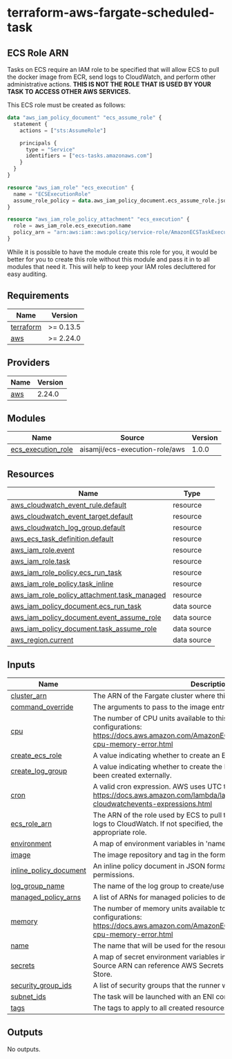 # terraform-aws-fargate-scheduled-task

## ECS Role ARN

Tasks on ECS require an IAM role to be specified that will allow ECS to pull the docker image from ECR, send logs to CloudWatch, and perform other administrative actions. **THIS IS NOT THE ROLE THAT IS USED BY YOUR TASK TO ACCESS OTHER AWS SERVICES.**

This ECS role must be created as follows:

```terraform
data "aws_iam_policy_document" "ecs_assume_role" {
  statement {
    actions = ["sts:AssumeRole"]

    principals {
      type = "Service"
      identifiers = ["ecs-tasks.amazonaws.com"]
    }
  }
}

resource "aws_iam_role" "ecs_execution" {
  name = "ECSExecutionRole"
  assume_role_policy = data.aws_iam_policy_document.ecs_assume_role.json
}

resource "aws_iam_role_policy_attachment" "ecs_execution" {
  role = aws_iam_role.ecs_execution.name
  policy_arn = "arn:aws:iam::aws:policy/service-role/AmazonECSTaskExecutionRolePolicy"
}
```

While it is possible to have the module create this role for you, it would be better for you to create this role without this module and pass it in to all modules that need it. This will help to keep your IAM roles decluttered for easy auditing.

<!-- BEGINNING OF PRE-COMMIT-TERRAFORM DOCS HOOK -->
## Requirements

| Name | Version |
|------|---------|
| <a name="requirement_terraform"></a> [terraform](#requirement\_terraform) | >= 0.13.5 |
| <a name="requirement_aws"></a> [aws](#requirement\_aws) | >= 2.24.0 |

## Providers

| Name | Version |
|------|---------|
| <a name="provider_aws"></a> [aws](#provider\_aws) | 2.24.0 |

## Modules

| Name | Source | Version |
|------|--------|---------|
| <a name="module_ecs_execution_role"></a> [ecs\_execution\_role](#module\_ecs\_execution\_role) | aisamji/ecs-execution-role/aws | 1.0.0 |

## Resources

| Name | Type |
|------|------|
| [aws_cloudwatch_event_rule.default](https://registry.terraform.io/providers/hashicorp/aws/latest/docs/resources/cloudwatch_event_rule) | resource |
| [aws_cloudwatch_event_target.default](https://registry.terraform.io/providers/hashicorp/aws/latest/docs/resources/cloudwatch_event_target) | resource |
| [aws_cloudwatch_log_group.default](https://registry.terraform.io/providers/hashicorp/aws/latest/docs/resources/cloudwatch_log_group) | resource |
| [aws_ecs_task_definition.default](https://registry.terraform.io/providers/hashicorp/aws/latest/docs/resources/ecs_task_definition) | resource |
| [aws_iam_role.event](https://registry.terraform.io/providers/hashicorp/aws/latest/docs/resources/iam_role) | resource |
| [aws_iam_role.task](https://registry.terraform.io/providers/hashicorp/aws/latest/docs/resources/iam_role) | resource |
| [aws_iam_role_policy.ecs_run_task](https://registry.terraform.io/providers/hashicorp/aws/latest/docs/resources/iam_role_policy) | resource |
| [aws_iam_role_policy.task_inline](https://registry.terraform.io/providers/hashicorp/aws/latest/docs/resources/iam_role_policy) | resource |
| [aws_iam_role_policy_attachment.task_managed](https://registry.terraform.io/providers/hashicorp/aws/latest/docs/resources/iam_role_policy_attachment) | resource |
| [aws_iam_policy_document.ecs_run_task](https://registry.terraform.io/providers/hashicorp/aws/latest/docs/data-sources/iam_policy_document) | data source |
| [aws_iam_policy_document.event_assume_role](https://registry.terraform.io/providers/hashicorp/aws/latest/docs/data-sources/iam_policy_document) | data source |
| [aws_iam_policy_document.task_assume_role](https://registry.terraform.io/providers/hashicorp/aws/latest/docs/data-sources/iam_policy_document) | data source |
| [aws_region.current](https://registry.terraform.io/providers/hashicorp/aws/latest/docs/data-sources/region) | data source |

## Inputs

| Name | Description | Type | Default | Required |
|------|-------------|------|---------|:--------:|
| <a name="input_cluster_arn"></a> [cluster\_arn](#input\_cluster\_arn) | The ARN of the Fargate cluster where this task should be run. | `string` | n/a | yes |
| <a name="input_command_override"></a> [command\_override](#input\_command\_override) | The arguments to pass to the image entrypoint instead of the defaults. | `string` | `""` | no |
| <a name="input_cpu"></a> [cpu](#input\_cpu) | The number of CPU units available to this task. See the list of valid configurations: https://docs.aws.amazon.com/AmazonECS/latest/developerguide/task-cpu-memory-error.html | `number` | `256` | no |
| <a name="input_create_ecs_role"></a> [create\_ecs\_role](#input\_create\_ecs\_role) | A value indicating whether to create an ECS execution role by default. | `bool` | `false` | no |
| <a name="input_create_log_group"></a> [create\_log\_group](#input\_create\_log\_group) | A value indicating whether to create the log group or assume that it has been created externally. | `bool` | `true` | no |
| <a name="input_cron"></a> [cron](#input\_cron) | A valid cron expression. AWS uses UTC time for cron expressions. https://docs.aws.amazon.com/lambda/latest/dg/services-cloudwatchevents-expressions.html | `string` | n/a | yes |
| <a name="input_ecs_role_arn"></a> [ecs\_role\_arn](#input\_ecs\_role\_arn) | The ARN of the role used by ECS to pull the docker image and send logs to CloudWatch. If not specified, the module will create an appropriate role. | `string` | `""` | no |
| <a name="input_environment"></a> [environment](#input\_environment) | A map of environment variables in 'name = value' format. | `map(string)` | `{}` | no |
| <a name="input_image"></a> [image](#input\_image) | The image repository and tag in the format <repository>:<tag>. | `string` | n/a | yes |
| <a name="input_inline_policy_document"></a> [inline\_policy\_document](#input\_inline\_policy\_document) | An inline policy document in JSON format to determine additional task permissions. | `string` | `""` | no |
| <a name="input_log_group_name"></a> [log\_group\_name](#input\_log\_group\_name) | The name of the log group to create/use to stores logs from the task. | `string` | `null` | no |
| <a name="input_managed_policy_arns"></a> [managed\_policy\_arns](#input\_managed\_policy\_arns) | A list of ARNs for managed policies to determine the task permissions. | `list(string)` | `[]` | no |
| <a name="input_memory"></a> [memory](#input\_memory) | The number of memory units available to this task. See the list of valid configurations: https://docs.aws.amazon.com/AmazonECS/latest/developerguide/task-cpu-memory-error.html | `number` | `512` | no |
| <a name="input_name"></a> [name](#input\_name) | The name that will be used for the resources created. | `string` | n/a | yes |
| <a name="input_secrets"></a> [secrets](#input\_secrets) | A map of secret environment variables in 'name = sourceARN' format. Source ARN can reference AWS Secrets Manager or AWS Parameter Store. | `map(string)` | `{}` | no |
| <a name="input_security_group_ids"></a> [security\_group\_ids](#input\_security\_group\_ids) | A list of security groups that the runner will be a member of. | `list(string)` | `[]` | no |
| <a name="input_subnet_ids"></a> [subnet\_ids](#input\_subnet\_ids) | The task will be launched with an ENI connected to one of the subnets. | `list(string)` | n/a | yes |
| <a name="input_tags"></a> [tags](#input\_tags) | The tags to apply to all created resources. | `map(string)` | `{}` | no |

## Outputs

No outputs.
<!-- END OF PRE-COMMIT-TERRAFORM DOCS HOOK -->
